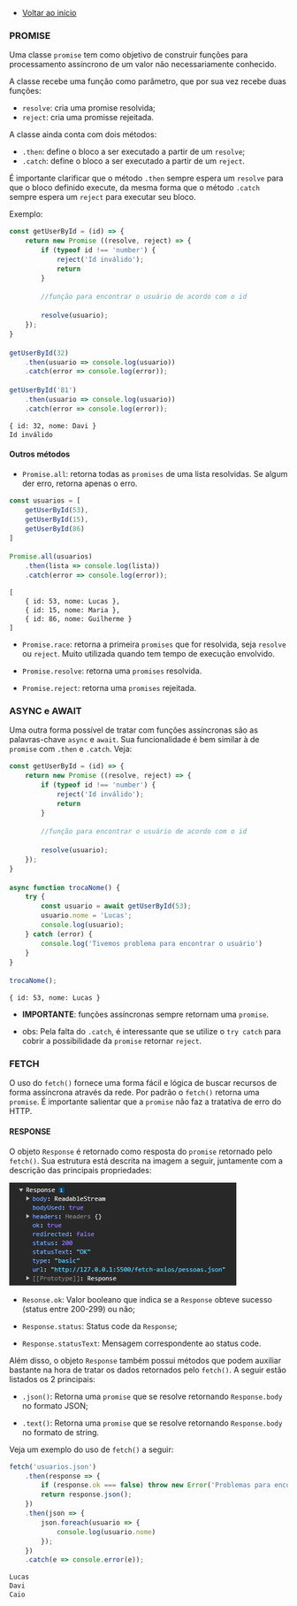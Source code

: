 - [Voltar ao início](../README.md)

### PROMISE

Uma classe `promise` tem como objetivo de construir funções para processamento assíncrono de um valor não necessariamente conhecido. 

A classe recebe uma função como parâmetro, que por sua vez recebe duas funções:

- `resolve`: cria uma promise resolvida;
- `reject`: cria uma promisse rejeitada.

A classe ainda conta com dois métodos:

- `.then`: define o bloco a ser executado a partir de um `resolve`;
- `.catch`: define o bloco a ser executado a partir de um `reject`.

É importante clarificar que o método `.then` sempre espera um `resolve` para que o bloco definido execute, da mesma forma que o método `.catch` sempre espera um `reject` para executar seu bloco.

Exemplo: 

```javascript
const getUserById = (id) => {
    return new Promise ((resolve, reject) => {
        if (typeof id !== 'number') {
            reject('Id inválido');
            return
        }

        //função para encontrar o usuário de acordo com o id

        resolve(usuario);
    });
}

getUserById(32)
    .then(usuario => console.log(usuario))
    .catch(error => console.log(error));

getUserById('81')
    .then(usuario => console.log(usuario))
    .catch(error => console.log(error));
```

```terminal
{ id: 32, nome: Davi }
Id inválido
```

#### Outros métodos

- `Promise.all`: retorna todas as `promises` de uma lista resolvidas. Se algum der erro, retorna apenas o erro.

```javascript
const usuarios = [
    getUserById(53),
    getUserById(15),
    getUserById(86)
]

Promise.all(usuarios)
    .then(lista => console.log(lista))
    .catch(error => console.log(error));
```

```terminal
[
    { id: 53, nome: Lucas },
    { id: 15, nome: Maria },
    { id: 86, nome: Guilherme }
]
```

- `Promise.race`: retorna a primeira `promises` que for resolvida, seja `resolve` ou `reject`. Muito utilizada quando tem tempo de execução envolvido.

- `Promise.resolve`: retorna uma `promises` resolvida.

- `Promise.reject`: retorna uma `promises` rejeitada.

### ASYNC e AWAIT

Uma outra forma possível de tratar com funções assíncronas são as palavras-chave `async` e `await`. Sua funcionalidade é bem similar à de `promise` com `.then` e `.catch`. Veja: 

```javascript
const getUserById = (id) => {
    return new Promise ((resolve, reject) => {
        if (typeof id !== 'number') {
            reject('Id inválido');
            return
        }

        //função para encontrar o usuário de acordo com o id

        resolve(usuario);
    });
}

async function trocaNome() {
    try {
        const usuario = await getUserById(53);
        usuario.nome = 'Lucas';
        console.log(usuario);
    } catch (error) {
        console.log('Tivemos problema para encontrar o usuário')
    }
}

trocaNome();
```

```terminal
{ id: 53, nome: Lucas }
```

- **IMPORTANTE**: funções assíncronas sempre retornam uma `promise`.

- obs: Pela falta do `.catch`, é interessante que se utilize o `try catch` para cobrir a possibilidade da `promise` retornar `reject`.

### FETCH

O uso do `fetch()` fornece uma forma fácil e lógica de buscar recursos de forma assíncrona através da rede. Por padrão o `fetch()` retorna uma `promise`. É importante salientar que a `promise` não faz a tratativa de erro do HTTP.

#### RESPONSE

O objeto `Response` é retornado como resposta do `promise` retornado pelo `fetch()`. Sua estrutura está descrita na imagem a seguir, juntamente com a descrição das principais propriedades: 

![Estrutura do objeto Response](../images/estrutura-response.png "Estrutura do objeto Response")

- `Resonse.ok`: Valor booleano que indica se a `Response` obteve sucesso (status entre 200-299) ou não;

- `Response.status`: Status code da `Response`;

- `Response.statusText`: Mensagem correspondente ao status code.

Além disso, o objeto `Response` também possui métodos que podem auxiliar bastante na hora de tratar os dados retornados pelo `fetch()`. A seguir estão listados os 2 principais: 

- `.json()`: Retorna uma `promise` que se resolve retornando `Response.body` no formato JSON;

- `.text()`: Retorna uma `promise` que se resolve retornando `Response.body` no formato de string.

Veja um exemplo do uso de `fetch()` a seguir:

```javascript
fetch('usuarios.json')
    .then(response => {
        if (response.ok === false) throw new Error('Problemas para encontrar o usuário');
        return response.json();
    })
    .then(json => {
        json.foreach(usuario => {
            console.log(usuario.nome)
        });
    })
    .catch(e => console.error(e));
```

```terminal
Lucas
Davi
Caio
```